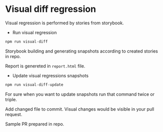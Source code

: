 # Visual diff regression


Visual regression is performed by stories from storybook.

* Run visual regression
```javascript
npm run visual-diff
```
Storybook building and generating snapshots according to created stories in repo.

Report is genereted in `report.html` file.

* Update visual regressions snapshots

```javascript
npm run visual-diff-update
```
For sure when you want to update snapshots run that command twice or triple.

Add changed file to commit. Visual changes would be visible in your pull request.

Sample PR prepared in repo.